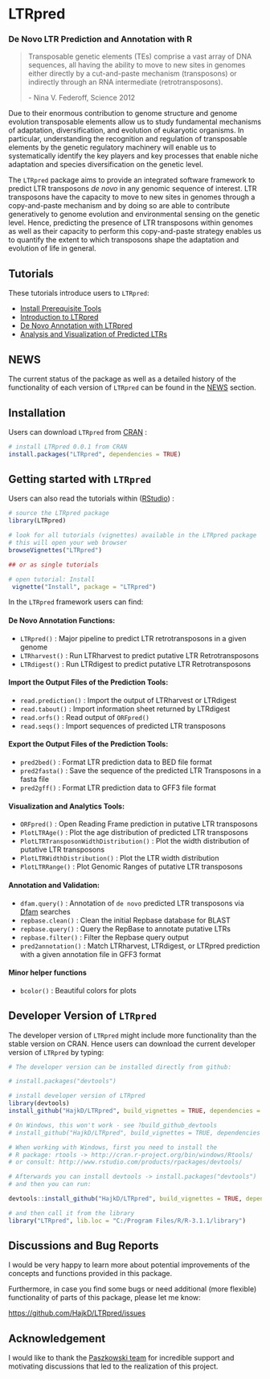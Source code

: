 # LTRpred

### De Novo LTR Prediction and Annotation with R


> Transposable genetic elements (TEs) comprise a vast array of DNA sequences, all having the ability to move to new sites in genomes either directly by a cut-and-paste mechanism (transposons) or indirectly through an RNA intermediate (retrotransposons). 
>
>  \- Nina V. Federoff, Science 2012 

Due to their enormous contribution to genome structure and genome evolution transposable elements allow us to study fundamental mechanisms of adaptation, diversification,
and evolution of eukaryotic organisms. In particular, understanding the recognition and 
regulation of transposable elements by the genetic regulatory machinery will enable us to 
systematically identify the key players and key processes that enable niche adaptation and
species diversification on the genetic level.

The `LTRpred` package aims to provide an integrated software framework to 
predict LTR transposons _de novo_ in any genomic sequence of interest.
LTR transposons have the capacity to move to new sites in genomes
through a copy-and-paste mechanism and by doing so are able to contribute generatively 
to genome evolution and environmental sensing on the genetic level.
Hence, predicting the presence of LTR transposons within genomes as well as their
capacity to perform this copy-and-paste strategy enables us to quantify the extent 
to which transposons shape the adaptation and evolution of life in general.

## Tutorials

These tutorials introduce users to `LTRpred`:

- [Install Prerequisite Tools](https://github.com/HajkD/LTRpred/blob/master/vignettes/Installation.Rmd)
- [Introduction to LTRpred](https://github.com/HajkD/LTRpred/blob/master/vignettes/Introduction.Rmd)
- [De Novo Annotation with LTRpred](https://github.com/HajkD/LTRpred/blob/master/vignettes/Annotation.Rmd)
- [Analysis and Visualization of Predicted LTRs](https://github.com/HajkD/LTRpred/blob/master/vignettes/Analysis.Rmd)


## NEWS

The current status of the package as well as a detailed history of the
functionality of each version of `LTRpred` can be found in the [NEWS](https://github.com/HajkD/LTRpred/blob/master/NEWS.md) section.


## Installation

Users can download `LTRpred` from [CRAN](https://cran.r-project.org/web/packages/LTRpred/index.html) :

```r
# install LTRpred 0.0.1 from CRAN
install.packages("LTRpred", dependencies = TRUE)
```

## Getting started with `LTRpred`

Users can also read the tutorials within ([RStudio](http://www.rstudio.com/)) :

```r
# source the LTRpred package
library(LTRpred)

# look for all tutorials (vignettes) available in the LTRpred package
# this will open your web browser
browseVignettes("LTRpred")

## or as single tutorials

# open tutorial: Install
 vignette("Install", package = "LTRpred")
```

In the `LTRpred` framework users can find:

#### De Novo Annotation Functions:

* `LTRpred()` : Major pipeline to predict LTR retrotransposons in a given genome
* `LTRharvest()` : Run LTRharvest to predict putative LTR Retrotransposons
* `LTRdigest()` : Run LTRdigest to predict putative LTR Retrotransposons


#### Import the Output Files of the Prediction Tools:

* `read.prediction()` : Import the output of LTRharvest or LTRdigest
* `read.tabout()` : Import information sheet returned by LTRdigest
* `read.orfs()` : Read output of `ORFpred()`
* `read.seqs()` : Import sequences of predicted LTR transposons

#### Export the Output Files of the Prediction Tools:

* `pred2bed()` : Format LTR prediction data to BED file format
* `pred2fasta()` : Save the sequence of the predicted LTR Transposons in a fasta file
* `pred2gff()` : Format LTR prediction data to GFF3 file format

#### Visualization and Analytics Tools:

* `ORFpred()` : Open Reading Frame prediction in putative LTR transposons 
* `PlotLTRAge()` : Plot the age distribution of predicted LTR transposons
* `PlotLTRTransposonWidthDistribution()` : Plot the width distribution of putative LTR transposons
* `PlotLTRWidthDistribution()` : Plot the LTR width distribution
* `PlotLTRRange()` : Plot Genomic Ranges of putative LTR transposons

#### Annotation and Validation:
* `dfam.query()` : Annotation of `de novo` predicted LTR transposons via [Dfam](http://dfam.org/help/tools) searches
* `repbase.clean()` : Clean the initial Repbase database for BLAST
* `repbase.query()` : Query the RepBase to annotate putative LTRs
* `repbase.filter()` : Filter the Repbase query output
* `pred2annotation()` : Match LTRharvest, LTRdigest, or LTRpred prediction with a given annotation file in GFF3 format

#### Minor helper functions
* `bcolor()` : Beautiful colors for plots


## Developer Version of `LTRpred`

The developer version of `LTRpred` might include more functionality than the stable version on CRAN.
Hence users can download the current developer version of `LTRpred` by typing:

```r
# The developer version can be installed directly from github:

# install.packages("devtools")

# install developer version of LTRpred
library(devtools)
install_github("HajkD/LTRpred", build_vignettes = TRUE, dependencies = TRUE)

# On Windows, this won't work - see ?build_github_devtools
# install_github("HajkD/LTRpred", build_vignettes = TRUE, dependencies = TRUE)

# When working with Windows, first you need to install the
# R package: rtools -> http://cran.r-project.org/bin/windows/Rtools/
# or consult: http://www.rstudio.com/products/rpackages/devtools/

# Afterwards you can install devtools -> install.packages("devtools")
# and then you can run:

devtools::install_github("HajkD/LTRpred", build_vignettes = TRUE, dependencies = TRUE)

# and then call it from the library
library("LTRpred", lib.loc = "C:/Program Files/R/R-3.1.1/library")

```

## Discussions and Bug Reports

I would be very happy to learn more about potential improvements of the concepts and functions
provided in this package.

Furthermore, in case you find some bugs or need additional (more flexible) functionality of parts
of this package, please let me know:

https://github.com/HajkD/LTRpred/issues


## Acknowledgement

I would like to thank the [Paszkowski team](http://www.slcu.cam.ac.uk/research/paszkowski-group/group-members) for incredible support and motivating discussions that led to 
the realization of this project.



